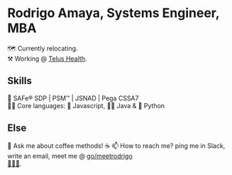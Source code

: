 # Rodrigo Amaya, Systems Engineer, MBA

🗺 Currently relocating.  
⚒ Working @ [Telus Health](https://github.com/orgs/telus-health/teams/telus-health-mycare).  

## Skills
🥷 SAFe® SDP | PSM™ | JSNAD | Pega CSSA7  
🦸‍♂️ Core languages: 🌽 Javascript, 🧙‍♂️ Java & 🐍 Python  

## Else
💬 Ask me about coffee methods! ☕️ 
📫 How to reach me? ping me in Slack, write an email, meet me @ [go/meetrodrigo](http://go/meetrodrigo)  
[🦆🦆🦆](https://duckduckgo.com/spread).  
